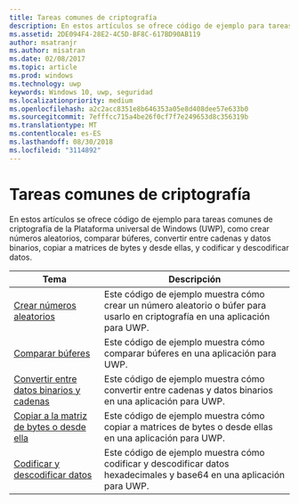 ```yaml
---
title: Tareas comunes de criptografía
description: En estos artículos se ofrece código de ejemplo para tareas comunes de criptografía de la Plataforma universal de Windows (UWP), como crear números aleatorios, comparar búferes, convertir entre cadenas y datos binarios, copiar a matrices de bytes y desde ellas, y codificar y descodificar datos.
ms.assetid: 2DE094F4-28E2-4C5D-BF8C-617BD90AB119
author: msatranjr
ms.author: misatran
ms.date: 02/08/2017
ms.topic: article
ms.prod: windows
ms.technology: uwp
keywords: Windows 10, uwp, seguridad
ms.localizationpriority: medium
ms.openlocfilehash: a2c2acc8351e8b646353a05e8d408dee57e633b0
ms.sourcegitcommit: 7efffcc715a4be26f0cf7f7e249653d8c356319b
ms.translationtype: MT
ms.contentlocale: es-ES
ms.lasthandoff: 08/30/2018
ms.locfileid: "3114892"
---
```

# <a name="common-cryptography-tasks"></a>Tareas comunes de criptografía

En estos artículos se ofrece código de ejemplo para tareas comunes de criptografía de la Plataforma universal de Windows (UWP), como crear números aleatorios, comparar búferes, convertir entre cadenas y datos binarios, copiar a matrices de bytes y desde ellas, y codificar y descodificar datos.

| Tema                                                                                 | Descripción                                                                                            |
|---------------------------------------------------------------------------------------|--------------------------------------------------------------------------------------------------------|
| [Crear números aleatorios](create-random-numbers.md)                                     | Este código de ejemplo muestra cómo crear un número aleatorio o búfer para usarlo en criptografía en una aplicación para UWP. |
| [Comparar búferes](compare-buffers.md)                                                 | Este código de ejemplo muestra cómo comparar búferes en una aplicación para UWP.                                          |
| [Convertir entre datos binarios y cadenas](convert-between-strings-and-binary-data.md) | Este código de ejemplo muestra cómo convertir entre cadenas y datos binarios en una aplicación para UWP.                  |
| [Copiar a la matriz de bytes o desde ella](copy-to-and-from-byte-arrays.md)                       | Este código de ejemplo muestra cómo copiar a matrices de bytes o desde ellas en una aplicación para UWP.                             |
| [Codificar y descodificar datos](encode-and-decode-data.md)                                   | Este código de ejemplo muestra cómo codificar y descodificar datos hexadecimales y base64 en una aplicación para UWP.            |

